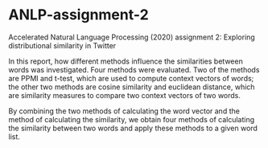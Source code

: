 # ANLP-assignment-2

Accelerated Natural Language Processing (2020) assignment 2: Exploring distributional similarity in Twitter

In this report, how different methods influence the similarities between words was investigated. Four methods were evaluated. Two of the methods are PPMI and t-test, which are used to compute context vectors of words; the other two methods are cosine similarity and euclidean distance, which are similarity measures to compare two context vectors of two words. 

By combining the two methods of calculating the word vector and the method of calculating the similarity, we obtain four methods of calculating the similarity between two words and apply these methods to a given word list.
